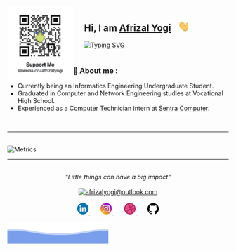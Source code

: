 <!-- Afrizal Yogi - README Profiles -->

<a href="https://saweria.co/afrizalyogi" target="_blank">
	<img src="https://github.com/afrizalyogi/cdn/blob/main/Assets/Images/SaweriaQR_AY.png" align="left" alt="Support Me" width="150px"/>
</a>

<div>
	<h2>&nbsp &nbsp &nbspHi, I am <a href="https://afrizalyogi.github.io" target="_blank">Afrizal Yogi</a>
	&nbsp 
	<img src="https://github.com/afrizalyogi/cdn/blob/main/Assets/GIF/wavehand.gif" width="30px"/></h2>
</div>

<div>
	&nbsp &nbsp &nbsp
	<a href="https://git.io/typing-svg" target="_blank">
		<img src="https://readme-typing-svg.herokuapp.com?font=Helvetica&color=58A6FF&vCenter=true&lines=ꦲꦥ꦳ꦿꦶꦗ꦳ꦭ꧀ꦪꦺꦴꦒꦶꦥꦿꦠꦩ;Interested+to+learn+about+new+things;Hunger+for+knowledge+and+experience;" alt="Typing SVG"/>
	</a>
</div>

<br/>

### 📖 About me :
- Currently being an Informatics Engineering Undergraduate Student.
- Graduated in Computer and Network Engineering studies at Vocational High School.
- Experienced as a Computer Technician intern at <a href="https://www.sentracomputer.com" target="_blank">Sentra Computer</a>.

<br/>

---

<br/>

<img src="/github-metrics.svg" alt="Metrics">

---

<br/>

<div align="center">
  <i>"Little things can have a big impact"</i>
</div>

<br/>

<div align="center">
	<a href="mailto:afrizalyogi@outlook.com" target="_blank">
		<img src="https://img.shields.io/badge/afrizalyogi@outlook.com-0078D4?style=for-the-badge&logo=microsoft-outlook&logoColor=white" alt="afrizalyogi@outlook.com"/>
	</a>
</div>

<br/>

<div align="center">
	<a href="https://www.linkedin.com/in/afrizalyogi" target="_blank" style="margin: 0 auto"> 
		<img src="https://github.com/afrizalyogi/cdn/blob/main/Assets/Icons/LinkedIn.png" alt="LinkedIn"/>
	</a>
	&nbsp &nbsp &nbsp
	<a href="https://www.instagram.com/afrizalyogi.id/" target="_blank" style="margin: 0 auto">
		<img src="https://github.com/afrizalyogi/cdn/blob/main/Assets/Icons/Instagram.png" alt="Instagram"/>
	</a>
	&nbsp &nbsp &nbsp
	<a href="https://dribbble.com/afrizalyogi" target="_blank" style="margin: 0 auto"> 
		<img src="https://github.com/afrizalyogi/cdn/blob/main/Assets/Icons/Dribbble.png" alt="Dribbble"/>
	</a>
	&nbsp &nbsp &nbsp
	<a href="https://github.com/afrizalyogi" target="_blank" style="margin: 0 auto"> 
		<img src="https://github.com/afrizalyogi/cdn/blob/main/Assets/Icons/Github.png" alt="Github"/>
	</a>
</div>

![Bottom Animation](https://github.com/afrizalyogi/afrizalyogi/blob/main/assets/bottom_header.svg?raw=true)
